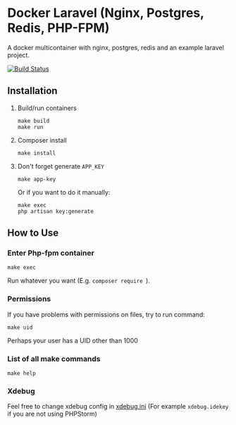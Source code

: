 # Docker Laravel (Nginx, Postgres, Redis, PHP-FPM)
A docker multicontainer with nginx, postgres, redis and an example laravel project.

[![Build Status](https://travis-ci.com/s-shiryaev/docker-php8-laravel.svg?branch=master)](https://travis-ci.com/s-shiryaev/docker-php8-laravel)

## Installation
1. Build/run containers

    ```
    make build
    make run
    ```

2. Composer install
    ```
    make install
    ```
3. Don't forget generate `APP_KEY`
    ```
    make app-key
    ```
   Or if you want to do it manually:
    ```
    make exec
    php artisan key:generate
    ```
## How to Use

### Enter Php-fpm container

    make exec

Run whatever you want (E.g. `composer require `).


### Permissions
If you have problems with permissions on files, try to run command:

    make uid

Perhaps your user has a UID other than 1000


### List of all make commands
    make help


### Xdebug
Feel free to change xdebug config in [xdebug.ini](docker/php8-fpm/xdebug.ini) (For example `xdebug.idekey` if you are not using PHPStorm)
